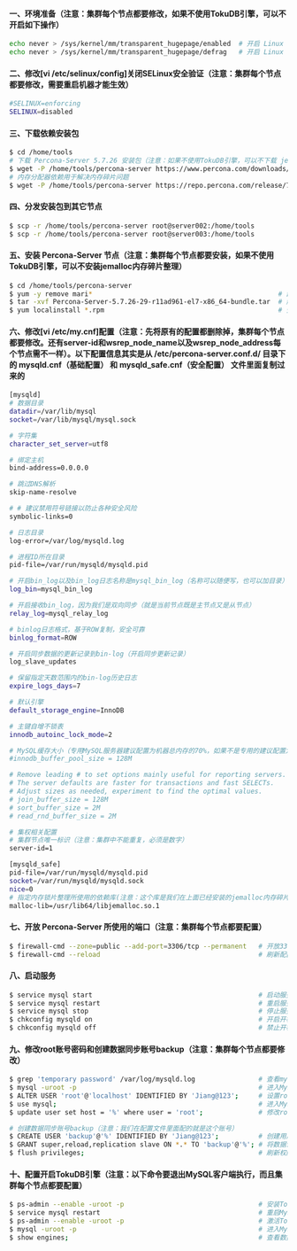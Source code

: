 #### 一、环境准备（注意：集群每个节点都要修改，如果不使用TokuDB引擎，可以不开启如下操作）
```bash
echo never > /sys/kernel/mm/transparent_hugepage/enabled  # 开启 Linux 大热内存管理，动态分配内存
echo never > /sys/kernel/mm/transparent_hugepage/defrag   # 开启 Linux 内存碎片整理
```

#### 二、修改[vi /etc/selinux/config]关闭SELinux安全验证（注意：集群每个节点都要修改，需要重启机器才能生效）
```bash
#SELINUX=enforcing
SELINUX=disabled
```

#### 三、下载依赖安装包
```bash
$ cd /home/tools
# 下载 Percona-Server 5.7.26 安装包（注意：如果不使用TokuDB引擎，可以不下载 jemalloc 内存碎片整理依赖）
$ wget -P /home/tools/percona-server https://www.percona.com/downloads/Percona-Server-5.7/Percona-Server-5.7.26-29/binary/redhat/7/x86_64/Percona-Server-5.7.26-29-r11ad961-el7-x86_64-bundle.tar
# 内存分配器依赖用于解决内存碎片问题
$ wget -P /home/tools/percona-server https://repo.percona.com/release/7/RPMS/x86_64/jemalloc-3.6.0-1.el7.x86_64.rpm
```

#### 四、分发安装包到其它节点
```bash
$ scp -r /home/tools/percona-server root@server002:/home/tools
$ scp -r /home/tools/percona-server root@server003:/home/tools
```

#### 五、安装 Percona-Server 节点（注意：集群每个节点都要安装，如果不使用TokuDB引擎，可以不安装jemalloc内存碎片整理）
```bash
$ cd /home/tools/percona-server
$ yum -y remove mari*                                               # 卸载 MariaDB 所有依赖包
$ tar -xvf Percona-Server-5.7.26-29-r11ad961-el7-x86_64-bundle.tar  # 解压 Percona-Server 安装包
$ yum localinstall *.rpm                                            # 安装所有安装包
```

#### 六、修改[vi /etc/my.cnf]配置（注意：先将原有的配置都删除掉，集群每个节点都要修改。还有server-id和wsrep_node_name以及wsrep_node_address每个节点需不一样）。以下配置信息其实是从 /etc/percona-server.conf.d/ 目录下的 mysqld.cnf（基础配置） 和 mysqld_safe.cnf（安全配置） 文件里面复制过来的
```bash
[mysqld]
# 数据目录
datadir=/var/lib/mysql
socket=/var/lib/mysql/mysql.sock

# 字符集
character_set_server=utf8

# 绑定主机
bind-address=0.0.0.0

# 跳过DNS解析
skip-name-resolve

# # 建议禁用符号链接以防止各种安全风险
symbolic-links=0

# 日志目录
log-error=/var/log/mysqld.log

# 进程ID所在目录
pid-file=/var/run/mysqld/mysqld.pid

# 开启bin_log以及bin_log日志名称是mysql_bin_log（名称可以随便写，也可以加目录）
log_bin=mysql_bin_log

# 开启接收bin_log，因为我们是双向同步（就是当前节点既是主节点又是从节点）
relay_log=mysql_relay_log

# binlog日志格式，基于ROW复制，安全可靠
binlog_format=ROW

# 开启同步数据的更新记录到bin-log（开启同步更新记录）
log_slave_updates

# 保留指定天数范围内的bin-log历史日志
expire_logs_days=7

# 默认引擎
default_storage_engine=InnoDB

# 主键自增不锁表
innodb_autoinc_lock_mode=2

# MySQL缓存大小（专用MySQL服务器建议配置为机器总内存的70%，如果不是专用的建议配置为机器总内存的10%）
#innodb_buffer_pool_size = 128M

# Remove leading # to set options mainly useful for reporting servers.
# The server defaults are faster for transactions and fast SELECTs.
# Adjust sizes as needed, experiment to find the optimal values.
# join_buffer_size = 128M
# sort_buffer_size = 2M
# read_rnd_buffer_size = 2M

# 集权相关配置
# 集群节点唯一标识（注意：集群中不能重复，必须是数字）
server-id=1

[mysqld_safe]
pid-file=/var/run/mysqld/mysqld.pid
socket=/var/run/mysqld/mysqld.sock
nice=0
# 指定内存锁片整理所使用的依赖库(注意：这个库是我们在上面已经安装的jemalloc内存碎片整理库)
malloc-lib=/usr/lib64/libjemalloc.so.1
```

#### 七、开放 Percona-Server 所使用的端口（注意：集群每个节点都要配置）
```bash
$ firewall-cmd --zone=public --add-port=3306/tcp --permanent   # 开放3306（MySQL 服务端口）
$ firewall-cmd --reload                                        # 刷新配置
```

#### 八、启动服务
```bash
$ service mysql start                                          # 启动服务
$ service mysql restart                                        # 重启服务
$ service mysql stop                                           # 停止服务
$ chkconfig mysqld on                                          # 开启开机启动
$ chkconfig mysqld off                                         # 禁止开机启动
```

#### 九、修改root账号密码和创建数据同步账号backup（注意：集群每个节点都要修改）
```bash
$ grep 'temporary password' /var/log/mysqld.log                # 查看mysql默认root账号密码
$ mysql -uroot -p                                              # 进入MySQL服务（远程连接：mysql -h127.0.0.1 -P 3306 -uroot -p）
$ ALTER USER 'root'@'localhost' IDENTIFIED BY 'Jiang@123';     # 设置root用户密码为 Jiang@123，且只有本地能登录                 
$ use mysql;                                                   # 进入MySQL系统库
$ update user set host = '%' where user = 'root';              # 修改root用户允许所有IP访问（注意：修改看实际情况而定）

# 创建数据同步账号backup（注意：我们在配置文件里面配的就是这个账号）
$ CREATE USER 'backup'@'%' IDENTIFIED BY 'Jiang@123';          # 创建用户backup密码Jiang@123，%是指所有IP都可以连接
$ GRANT super,reload,replication slave ON *.* TO 'backup'@'%'; # 将数据读取权限都赋给backup账号
$ flush privileges;                                            # 刷新权限
```

#### 十、配置开启TokuDB引擎（注意：以下命令要退出MySQL客户端执行，而且集群每个节点都要配置）
```bash
$ ps-admin --enable -uroot -p                                  # 安装TokuDB引擎（注意：它会提示你输入密码）
$ service mysql restart                                        # 重启MySQL服务
$ ps-admin --enable -uroot -p                                  # 激活TokuDB引擎（注意：它会提示你输入密码）
$ mysql -uroot -p                                              # 进入MySQL服务（远程连接：mysql -h127.0.0.1 -P 3306 -uroot -p）
$ show engines;                                                # 查看数据所有引擎（注意：看看有没有TokuDB引擎）
```